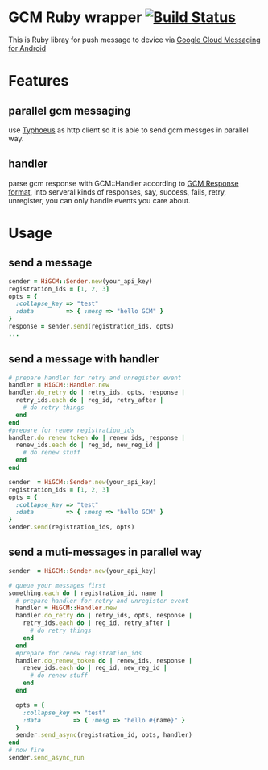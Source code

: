 GCM Ruby wrapper  [![Build Status](https://secure.travis-ci.org/hifrank/higcm.png?branch=master)](http://travis-ci.org/hifrank/higcm)
===
This is Ruby libray for push message to device via [Google Cloud Messaging for Android](http://developer.android.com/guide/google/gcm/index.html)
# Features
## parallel gcm messaging 
use [Typhoeus](http://typhoeus.github.com/) as http client so it is able to send gcm messges in parallel way.

## handler
parse gcm response with GCM::Handler according to [GCM Response format](http://developer.android.com/guide/google/gcm/gcm.html#response), 
into serveral kinds of responses, say, success, fails, retry, unregister, you can only handle events you care about.

# Usage

## send a message
```ruby
sender = HiGCM::Sender.new(your_api_key)
registration_ids = [1, 2, 3]
opts = {
  :collapse_key => "test"
  :data         => { :mesg => "hello GCM" }
}
response = sender.send(registration_ids, opts)
...
```

## send a message with handler
```ruby
# prepare handler for retry and unregister event
handler = HiGCM::Handler.new
handler.do_retry do | retry_ids, opts, response |
  retry_ids.each do | reg_id, retry_after |
    # do retry things
  end
end
#prepare for renew registration_ids 
handler.do_renew_token do | renew_ids, response |
  renew_ids.each do | reg_id, new_reg_id |
    # do renew stuff
  end
end

sender  = HiGCM::Sender.new(your_api_key)
registration_ids = [1, 2, 3]
opts = {
  :collapse_key => "test"
  :data         => { :mesg => "hello GCM" }
}
sender.send(registration_ids, opts)
```

## send a muti-messages in parallel way 
```ruby
sender  = HiGCM::Sender.new(your_api_key)

# queue your messages first 
something.each do | registration_id, name |
  # prepare handler for retry and unregister event
  handler = HiGCM::Handler.new
  handler.do_retry do | retry_ids, opts, response |
    retry_ids.each do | reg_id, retry_after |
      # do retry things
    end
  end
  #prepare for renew registration_ids 
  handler.do_renew_token do | renew_ids, response |
    renew_ids.each do | reg_id, new_reg_id |
      # do renew stuff
    end
  end

  opts = {
    :collapse_key => "test"
    :data         => { :mesg => "hello #{name}" }
  }
  sender.send_async(registration_id, opts, handler)
end
# now fire
sender.send_async_run
```
